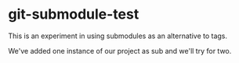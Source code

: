 # git-submodule-test

This is an experiment in using submodules as an alternative to tags.

We've added one instance of our project as sub and we'll try for two.
